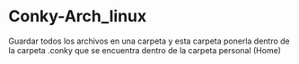 # Conky-Arch_linux

Guardar todos los archivos en una carpeta y esta carpeta ponerla dentro de la carpeta .conky que se encuentra dentro de la carpeta personal (Home)
